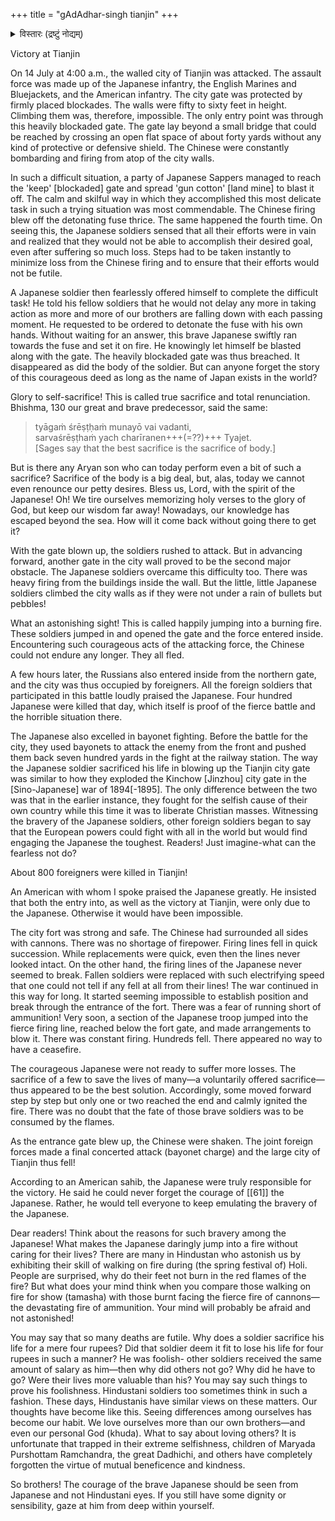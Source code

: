 +++
title = "gAdAdhar-singh tianjin"
+++

<details><summary>विस्तारः (द्रष्टुं नोद्यम्)</summary>

Gadadhar Singh was then serving in BIA sent to put down the Boxer rebellion.
</details>


Victory at Tianjin

On 14 July at 4:00 a.m., the walled city of Tianjin was attacked. The assault force was made up of the Japanese infantry, the English Marines and Bluejackets, and the American infantry. The city gate was protected by firmly placed blockades. The walls were fifty to sixty feet in height. Climbing them was, therefore, impossible. The only entry point was through this heavily blockaded gate. The gate lay beyond a small bridge that could be reached by crossing an open flat space of about forty yards without any kind of protective or defensive shield. The Chinese were constantly bombarding and firing from atop of the city walls. 

In such a difficult situation, a party of Japanese Sappers managed to reach the 'keep' [blockaded] gate and spread 'gun cotton' [land mine] to blast it off. The calm and skilful way in which they accomplished this most delicate task in such a trying situation was most commendable. The Chinese firing blew off the detonating fuse thrice. The same happened the fourth time. On seeing this, the Japanese soldiers sensed that all their efforts were in vain and realized that they would not be able to accomplish their desired goal, even after suffering so much loss. Steps had to be taken instantly to minimize loss from the Chinese firing and to ensure that their efforts would not be futile.

A Japanese soldier then fearlessly offered himself to complete the difficult task! He told his fellow soldiers that he would not delay any more in taking action as more and more of our brothers are falling down with each passing moment. He requested to be ordered to detonate the fuse with his own hands. Without waiting for an answer, this brave Japanese swiftly ran towards the fuse and set it on fire. He knowingly let himself be blasted along with the gate. The heavily blockaded gate was thus breached. It disappeared as did the body of the soldier. But can anyone forget the story of this courageous deed as long as the name of Japan exists in the world?

Glory to self-sacrifice! This is called true sacrifice and total renunciation. Bhishma, 130 our great and brave predecessor, said the same:

> tyāgaṁ śrēṣṭḥaṁ munayō vai vadanti,  
> sarvaśrēṣṭhaṁ yach charīranen+++(=??)+++ Tyajet.  
[Sages say that the best sacrifice is the sacrifice of body.]

But is there any Aryan son who can today perform even a bit of such a sacrifice? Sacrifice of the body is a big deal, but, alas, today we cannot even renounce our petty desires. Bless us, Lord, with the spirit of the Japanese! Oh! We tire ourselves memorizing holy verses to the glory of God, but keep our wisdom far away! Nowadays, our knowledge has escaped beyond the sea. How will it come back without going there to get it?

With the gate blown up, the soldiers rushed to attack. But in advancing forward, another gate in the city wall proved to be the second major obstacle. The Japanese soldiers overcame this difficulty too. There was heavy firing from the buildings inside the wall. But the little, little Japanese soldiers climbed the city walls as if they were not under a rain of bullets but pebbles!

What an astonishing sight! This is called happily jumping into a burning fire. These soldiers jumped in and opened the gate and the force entered inside. Encountering such courageous acts of the attacking force, the Chinese could not endure any longer. They all fled.

A few hours later, the Russians also entered inside from the northern gate, and the city was thus occupied by foreigners. All the foreign soldiers that participated in this battle loudly praised the Japanese. Four hundred Japanese were killed that day, which itself is proof of the fierce battle and the horrible situation there.

The Japanese also excelled in bayonet fighting. Before the battle for the city, they used bayonets to attack the enemy from the front and pushed them back seven hundred yards in the fight at the railway station. The way the Japanese soldier sacrificed his life in blowing up the Tianjin city gate was similar to how they exploded the Kinchow [Jinzhou] city gate in the [Sino-Japanese] war of 1894[-1895]. The only difference between the two was that in the earlier instance, they fought for the selfish cause of their own country while this time it was to liberate Christian masses. Witnessing the bravery of the Japanese soldiers, other foreign soldiers began to say that the European powers could fight with all in the world but would find engaging the Japanese the toughest. Readers! Just imagine-what can the fearless not do?

About 800 foreigners were killed in Tianjin!

An American with whom I spoke praised the Japanese greatly. He insisted that both the entry into, as well as the victory at Tianjin, were only due to the Japanese. Otherwise it would have been impossible.

The city fort was strong and safe. The Chinese had surrounded all sides with cannons. There was no shortage of firepower. Firing lines fell in quick succession. While replacements were quick, even then the lines never looked intact. On the other hand, the firing lines of the Japanese never seemed to break. Fallen soldiers were replaced with such electrifying speed that one could not tell if any fell at all from their lines! The war continued in this way for long. It started seeming impossible to establish position and break through the entrance of the fort. There was a fear of running short of ammunition! Very soon, a section of the Japanese troop jumped into the fierce firing line, reached below the fort gate, and made arrangements to blow it. There was constant firing. Hundreds fell. There appeared no way to have a ceasefire.

The courageous Japanese were not ready to suffer more losses. The sacrifice of a few to save the lives of many—a voluntarily offered sacrifice—thus appeared to be the best solution. Accordingly, some moved forward step by step but only one or two reached the end and calmly ignited the fire. There was no doubt that the fate of those brave soldiers was to be consumed by the flames.

As the entrance gate blew up, the Chinese were shaken. The joint foreign forces made a final concerted attack (bayonet charge) and the large city of Tianjin thus fell!

According to an American sahib, the Japanese were truly responsible for the victory. He said he could never forget the courage of [[61]] the Japanese. Rather, he would tell everyone to keep emulating the bravery of the Japanese.

Dear readers! Think about the reasons for such bravery among the Japanese! What makes the Japanese daringly jump into a fire without caring for their lives? There are many in Hindustan who astonish us by exhibiting their skill of walking on fire during (the spring festival of) Holi. People are surprised, why do their feet not burn in the red flames of the fire? But what does your mind think when you compare those walking on fire for show (tamasha) with those burnt facing the fierce fire of cannons—the devastating fire of ammunition. Your mind will probably be afraid and not astonished!

You may say that so many deaths are futile. Why does a soldier sacrifice his life for a mere four rupees? Did that soldier deem it fit to lose his life for four rupees in such a manner? He was foolish- other soldiers received the same amount of salary as him—then why did others not go? Why did he have to go? Were their lives more valuable than his? You may say such things to prove his foolishness. Hindustani soldiers too sometimes think in such a fashion. These days, Hindustanis have similar views on these matters. Our thoughts have become like this. Seeing differences among ourselves has become our habit. We love ourselves more than our own brothers—and even our personal God (khuda). What to say about loving others? It is unfortunate that trapped in their extreme selfishness, children of Maryada Purshottam Ramchandra, the great Dadhichi, and others have completely forgotten the virtue of mutual beneficence and kindness.

So brothers! The courage of the brave Japanese should be seen from Japanese and not Hindustani eyes. If you still have some dignity or sensibility, gaze at him from deep within yourself.